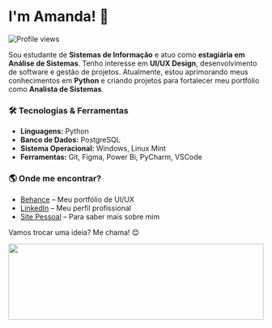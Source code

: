 <h1>I'm Amanda! 🌊</h1>
<img src="https://komarev.com/ghpvc/?username=amandavsamorim&color=418cb7" alt="Profile views"/>

Sou estudante de **Sistemas de Informação** e atuo como **estagiária em Análise de Sistemas**. Tenho interesse em **UI/UX Design**, desenvolvimento de software e gestão de projetos. Atualmente, estou aprimorando meus conhecimentos em **Python** e criando projetos para fortalecer meu portfólio como **Analista de Sistemas**.

### 🛠️ Tecnologias & Ferramentas
- **Linguagens:** Python
- **Banco de Dados:** PostgreSQL
- **Sistema Operacional:** Windows, Linux Mint 
- **Ferramentas:** Git, Figma, Power Bi, PyCharm, VSCode

### 🌎 Onde me encontrar?
- [Behance](https://www.behance.net/amandavsamorim) – Meu portfólio de UI/UX
- [LinkedIn](https://www.linkedin.com/in/amandavsamorim/) – Meu perfil profissional
- [Site Pessoal](https://amandavsamorim.github.io/Portfolio-Amanda/) – Para saber mais sobre mim

Vamos trocar uma ideia? Me chama! 😊

<img src="https://capsule-render.vercel.app/api?type=waving&height=140&color=418cb7&section=footer&reversal=true&textBg=false&descAlign=50&descAlignY=66" width="100%" height="150">
